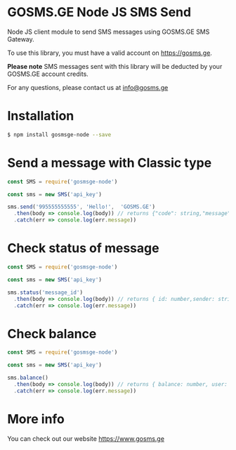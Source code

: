 # GOSMS.GE Node JS SMS Send

Node JS client module to send SMS messages using GOSMS.GE SMS Gateway.

To use this library, you must have a valid account on https://gosms.ge.

**Please note** SMS messages sent with this library will be deducted by your GOSMS.GE account credits.

For any questions, please contact us at info@gosms.ge

# Installation

```bash
$ npm install gosmsge-node --save
```

# Send a message with Classic type

```js
const SMS = require('gosmsge-node')

const sms = new SMS('api_key')

sms.send('995555555555', 'Hello!',  'GOSMS.GE')
  .then(body => console.log(body)) // returns {"code": string,"message": string,"message_id": number,"balance": number,"user": string}
  .catch(err => console.log(err.message))
```

# Check status of message

```js
const SMS = require('gosmsge-node')

const sms = new SMS('api_key')

sms.status('message_id')
  .then(body => console.log(body)) // returns { id: number,sender: string,receiver: string,message: string',message_id: string,amount: number,status: string }
  .catch(err => console.log(err.message))
```

# Check balance

```js
const SMS = require('gosmsge-node')

const sms = new SMS('api_key')

sms.balance()
  .then(body => console.log(body)) // returns { balance: number, user: string }
  .catch(err => console.log(err.message))
```

# More info

You can check out our website https://www.gosms.ge

